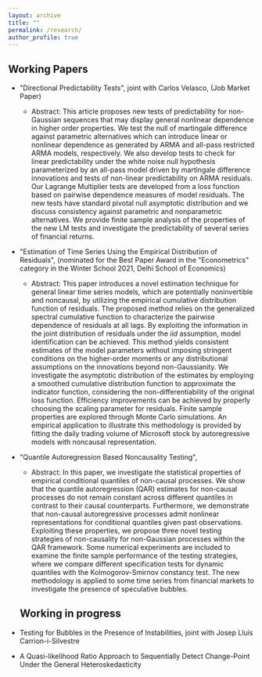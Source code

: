 ```yaml
---
layout: archive
title: ""
permalink: /research/
author_profile: true
---
```



Working Papers
-----
* "Directional Predictability Tests", joint with Carlos Velasco, (Job Market Paper)
  * Abstract: This article proposes new tests of predictability for non-Gaussian sequences that may display general nonlinear dependence in higher order properties. We test the null of martingale difference against parametric alternatives which can introduce linear or nonlinear dependence as generated by ARMA and all-pass restricted ARMA models, respectively. We also develop tests to check for linear predictability under the white noise null hypothesis parameterized by an all-pass model driven by martingale difference innovations and tests of non-linear predictability on ARMA residuals. Our Lagrange Multiplier tests are developed from a loss function based on pairwise dependence measures of model residuals. The new tests have standard pivotal null asymptotic distribution and we discuss consistency against parametric and nonparametric alternatives. We provide finite sample analysis of the properties of the new LM tests and investigate the predictability of several series of financial returns.
* "Estimation of Time Series Using the Empirical Distribution of Residuals", (nominated for the Best Paper Award in the "Econometrics" category in the Winter School 2021, Delhi School of Economics)
  * Abstract: This paper introduces a novel estimation technique for general linear time series models, which are potentially noninvertible and noncausal, by utilizing the empirical cumulative distribution function of residuals. The proposed method relies on the generalized spectral cumulative function to characterize the pairwise dependence of residuals at all lags. By exploiting the information in the joint distribution of residuals under the $iid$ assumption, model identification can be achieved. This method yields consistent estimates of the model parameters without imposing stringent conditions on the higher-order moments or any distributional assumptions on the innovations beyond non-Gaussianity. We investigate the asymptotic distribution of the estimates by employing a smoothed cumulative distribution function to approximate the indicator function, considering the non-differentiability of the original loss function. Efficiency improvements can be achieved by properly choosing the scaling parameter for residuals. Finite sample properties are explored through Monte Carlo simulations. An empirical application to illustrate this methodology is provided by fitting the daily trading volume of Microsoft stock by autoregressive models with noncausal representation.

* "Quantile Autoregression Based Noncausality Testing", 
  * Abstract: In this paper, we investigate the statistical properties of empirical conditional quantiles of non-causal processes. We show that the quantile autoregression (QAR) estimates for non-causal processes do not remain constant across different quantiles in contrast to their causal counterparts. Furthermore, we demonstrate that non-causal autoregressive processes admit nonlinear representations for conditional quantiles given past observations. Exploiting these properties, we propose three novel testing strategies of non-causality for non-Gaussian processes within the QAR framework. Some numerical experiments are included to examine the finite sample performance of the testing strategies, where we compare different specification tests for dynamic quantiles with the Kolmogorov-Smirnov constancy test. The new methodology is applied to some time series from financial markets to investigate the presence of speculative bubbles.




  **Working in progress**
  -----
 * Testing for Bubbles in the Presence of Instabilities, joint with Josep Lluís Carrion-i-Silvestre
 * A Quasi-likelihood Ratio Approach to Sequentially Detect Change-Point Under the General Heteroskedasticity

